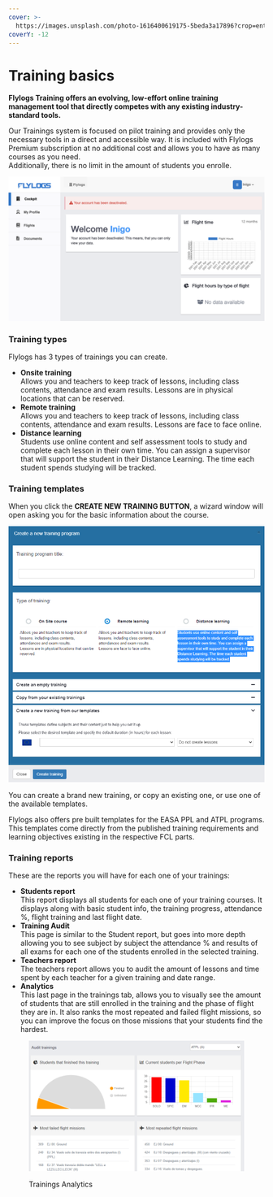 ```yaml
---
cover: >-
  https://images.unsplash.com/photo-1616400619175-5beda3a17896?crop=entropy&cs=tinysrgb&fm=jpg&ixid=MnwxOTcwMjR8MHwxfHNlYXJjaHwxMHx8c3R1ZHl8ZW58MHx8fHwxNjc0ODU4ODY2&ixlib=rb-4.0.3&q=80
coverY: -12
---
```


# Training basics

**Flylogs Training offers an evolving, low-effort online training management tool that directly competes with any existing industry-standard tools.**

Our Trainings system is focused on pilot training and provides only the necessary tools in a direct and accessible way. It is included with Flylogs Premium subscription at no additional cost and allows you to have as many courses as you need.\
Additionally, there is no limit in the amount of students you enrolle.



![Trainings edit main page](<../.gitbook/assets/image (3).png>)



### Training types

Flylogs has 3 types of trainings you can create.

* **Onsite training**\
  Allows you and teachers to keep track of lessons, including class contents, attendance and exam results. Lessons are in physical locations that can be reserved.
* **Remote training**\
  Allows you and teachers to keep track of lessons, including class contents, attendance and exam results. Lessons are face to face online.
* **Distance learning**\
  Students use online content and self assessment tools to study and complete each lesson in their own time. You can assign a supervisor that will support the student in their Distance Learning. The time each student spends studying will be tracked.

### Training templates

When you click the **CREATE NEW TRAINING BUTTON**, a wizard window will open asking you for the basic information about the course.

![Training create modal window.](<../.gitbook/assets/image (4).png>)

You can create a brand new training, or copy an existing one, or use one of the available templates.

Flylogs also offers pre built templates for the EASA PPL and ATPL programs. This templates come directly from the published training requirements and learning objectives existing in the respective FCL parts.

### Training reports

These are the reports you will have for each one of your trainings:

* **Students report**\
  This report displays all students for each one of your training courses. It displays along with basic student info, the training progress, attendance %, flight training and last flight date.
* **Training Audit**\
  This page is similar to the Student report, but goes into more depth allowing you to see subject by subject the attendance % and results of all exams for each one of the students enrolled in the selected training.
* **Teachers report**\
  The teachers report allows you to audit the amount of lessons and time spent by each teacher for a given training and date range.
* **Analytics**\
  This last page in the trainings tab, allows you to visually see the amount of students that are still enrolled in the training and the phase of flight they are in. It also ranks the most repeated and failed flight missions, so you can improve the focus on those missions that your students find the hardest.

<figure><img src="../.gitbook/assets/image (10).png" alt=""><figcaption><p>Trainings Analytics</p></figcaption></figure>
